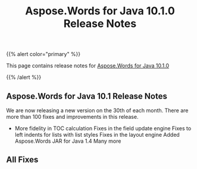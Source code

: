 ﻿---
title: Aspose.Words for Java 10.1.0 Release Notes
description: "Aspose.Words for Java 10.1.0 Release Notes – learn about the latest updates and fixes."
type: docs
weight: 70
url: /java/aspose-words-for-java-10-1-0-release-notes/
---

{{% alert color="primary" %}} 

This page contains release notes for [Aspose.Words for Java 10.1.0](http://www.aspose.com/downloads/words/java/new-releases/aspose.words-for-java-10.1.0/)

{{% /alert %}} 

## Aspose.Words for Java 10.1 Release Notes

We are now releasing a new version on the 30th of each month. There are more than 100 fixes and improvements in this release. 

- More fidelity in TOC calculation
  Fixes in the field update engine 
  Fixes to left indents for lists with list styles 
  Fixes in the layout engine 
  Added Aspose.Words JAR for Java 1.4 
  Many more 


## All Fixes

